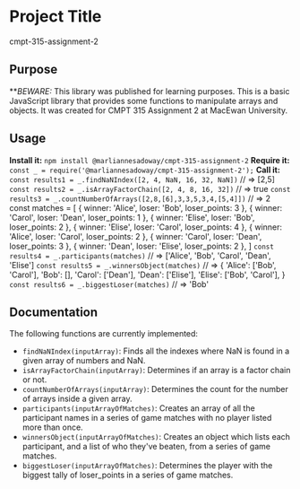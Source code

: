 # Project Title
cmpt-315-assignment-2 
## Purpose
**_BEWARE:_ This library was published for learning purposes. 
This is a basic JavaScript library that provides some functions to manipulate arrays and objects. It was created for CMPT 315 Assignment 2 at MacEwan University. 
## Usage
**Install it:**
`npm install @marliannesadoway/cmpt-315-assignment-2`
**Require it:**
`const _ = require('@marliannesadoway/cmpt-315-assignment-2');`
**Call it:**
`const results1 = _.findNaNIndex([2, 4, NaN, 16, 32, NaN])`  // => [2,5]
`const results2 = _.isArrayFactorChain([2, 4, 8, 16, 32])` // => true
`const results3 = _.countNumberOfArrays([2,8,[6],3,3,5,3,4,[5,4]])` // => 2
const matches = [
  { winner: 'Alice', loser: 'Bob',   loser_points: 3 },
  { winner: 'Carol', loser: 'Dean',  loser_points: 1 },
  { winner: 'Elise', loser: 'Bob',   loser_points: 2 },
  { winner: 'Elise', loser: 'Carol', loser_points: 4 },
  { winner: 'Alice', loser: 'Carol', loser_points: 2 },
  { winner: 'Carol', loser: 'Dean',  loser_points: 3 },
  { winner: 'Dean',  loser: 'Elise', loser_points: 2 },
]
`const results4 = _.participants(matches)` // => ['Alice', 'Bob', 'Carol', 'Dean', 'Elise']
`const results5 = _.winnersObject(matches)` // => 
{
    'Alice': ['Bob', 'Carol'],
    'Bob':   [],
    'Carol': ['Dean'],
    'Dean':  ['Elise'],
    'Elise': ['Bob', 'Carol'],
  }
`const results6 = _.biggestLoser(matches)` // => 'Bob'
## Documentation
The following functions are currently implemented:
* `findNaNIndex(inputArray)`: Finds all the indexes where NaN is found in a given array of numbers and NaN.
* `isArrayFactorChain(inputArray)`: Determines if an array is a factor chain or not. 
* `countNumberOfArrays(inputArray)`: Determines the count for the number of arrays inside a given array.
* `participants(inputArrayOfMatches)`: Creates an array of all the participant names in a series of game matches with no player listed more than once. 
* `winnersObject(inputArrayOfMatches)`: Creates an object which lists each participant, and a list of who they've beaten, from a series of game matches.
* `biggestLoser(inputArrayOfMatches)`: Determines the player with the biggest tally of loser_points in a series of game matches.